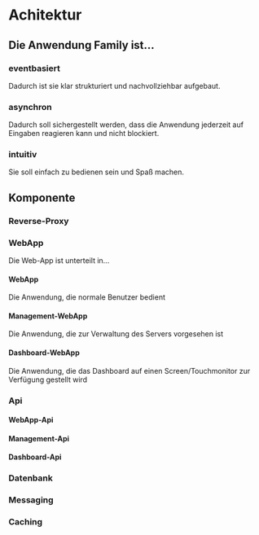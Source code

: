# Achitektur

## Die Anwendung Family ist...

### eventbasiert

Dadurch ist sie klar strukturiert und nachvollziehbar aufgebaut.

### asynchron

Dadurch soll sichergestellt werden, dass die Anwendung jederzeit auf Eingaben reagieren kann und nicht blockiert.

### intuitiv

Sie soll einfach zu bedienen sein und Spaß machen.

## Komponente

### Reverse-Proxy

### WebApp

Die Web-App ist unterteilt in...

#### WebApp

Die Anwendung, die normale Benutzer bedient

#### Management-WebApp

Die Anwendung, die zur Verwaltung des Servers vorgesehen ist

#### Dashboard-WebApp

Die Anwendung, die das Dashboard auf einen Screen/Touchmonitor zur Verfügung gestellt wird

### Api

#### WebApp-Api
#### Management-Api
#### Dashboard-Api

### Datenbank
### Messaging
### Caching
